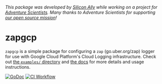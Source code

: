 _This package was developed by [Silicon Ally](https://siliconally.org) while
working on a project for  [Adventure Scientists](https://adventurescientists.org).
Many thanks to Adventure Scientists for supporting [our open source
mission](https://siliconally.org/policies/open-source/)!_

# zapgcp

`zapgcp` is a simple package for configuring a `zap` (go.uber.org/zap) logger
for use with Google Cloud Platform's Cloud Logging infrastructure. Check out
[the `examples/` directory](/examples/) and
[the docs](https://pkg.go.dev/github.com/Silicon-Ally/zapgcp?tab=doc) for more
details and usage instructions.

[![GoDoc](https://pkg.go.dev/badge/github.com/Silicon-Ally/zapgcp?status.svg)](https://pkg.go.dev/github.com/Silicon-Ally/zapgcp?tab=doc)
[![CI Workflow](https://github.com/Silicon-Ally/zapgcp/actions/workflows/test.yml/badge.svg)](https://github.com/Silicon-Ally/zapgcp/actions?query=branch%3Amain)
